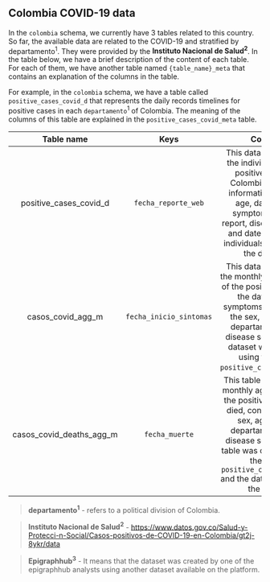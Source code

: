 
## Colombia COVID-19 data

In the  `colombia` schema, we currently have 3 tables related to this country. So far, the available data are related to the COVID-19 and stratified by departamento<sup>1</sup>. They were provided by the **Instituto Nacional de Salud<sup>2</sup>**. In the table below, we have a brief description of the content of each table. For each of them, we have another table named `{table_name}_meta` that contains an explanation of the columns in the table.

For example, in the `colombia` schema, we have a table called `positive_cases_covid_d` that represents the daily records timelines for positive cases in each `departamento`<sup>1</sup> of Colombia. The meaning of the columns of this table are explained in the `positive_cases_covid_meta` table.

| Table name  | Keys |                                                                                                                     Content                                                                                                                     | Source | 
| :----: | :-----:  |:-----------------------------------------------------------------------------------------------------------------------------------------------------------------------------------------------------------------------------------------------:| :----: |
| positive_cases_covid_d | `fecha_reporte_web` |         This dataset contains the individual data of positive cases in Colombia including informations as sex, age, date of first symptons, date of report, disease severity and date of death of individuals that died of the disease.         | Instituto Nacional de Salud<sup>2</sup>  |
| casos_covid_agg_m  | `fecha_inicio_sintomas` |     This dataset contains the monthly aggregation of the positive cases by the date of first symptoms considering the sex, age group, departamento, and disease severity. This dataset was created using the table `positive_cases_covid_d`.     | Epigraphhub<sup>3</sup> |
| casos_covid_deaths_agg_m  | `fecha_muerte` | This table contains the monthly aggregation of the positive cases that died, considering the sex, age group, departamento, and disease severity. This table was created using the table `positive_cases_covid_d` and the date of death as the index. | Epigraphhub<sup>3</sup> |

> **departamento<sup>1</sup>** - refers to a political division of Colombia. 

> **Instituto Nacional de Salud<sup>2</sup>** - https://www.datos.gov.co/Salud-y-Protecci-n-Social/Casos-positivos-de-COVID-19-en-Colombia/gt2j-8ykr/data 

> **Epigraphhub<sup>3</sup>** - It means that the dataset was created by one of the epigraphhub analysts using another dataset available on the platform. 



